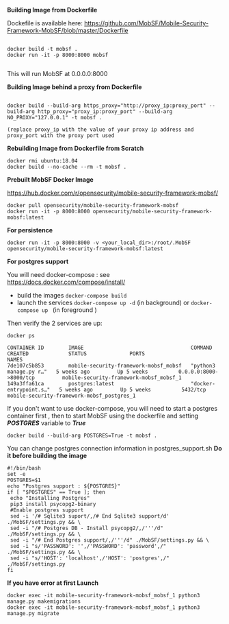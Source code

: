 **Building Image from Dockerfile**

Dockefile is available here: https://github.com/MobSF/Mobile-Security-Framework-MobSF/blob/master/Dockerfile

```

docker build -t mobsf .
docker run -it -p 8000:8000 mobsf


```

This will run MobSF at 0.0.0.0:8000


**Building Image behind a proxy from Dockerfile**

```

docker build --build-arg https_proxy="http://proxy_ip:proxy_port" --build-arg http_proxy="proxy_ip:proxy_port" --build-arg NO_PROXY="127.0.0.1" -t mobsf .

(replace proxy_ip with the value of your proxy ip address and proxy_port with the proxy port used 
```

**Rebuilding Image from Dockerfile from Scratch**

```
docker rmi ubuntu:18.04
docker build --no-cache --rm -t mobsf .

```

**Prebuilt MobSF Docker Image**

https://hub.docker.com/r/opensecurity/mobile-security-framework-mobsf/
```
docker pull opensecurity/mobile-security-framework-mobsf
docker run -it -p 8000:8000 opensecurity/mobile-security-framework-mobsf:latest
```

**For persistence**

`docker run -it -p 8000:8000 -v <your_local_dir>:/root/.MobSF opensecurity/mobile-security-framework-mobsf:latest`

**For postgres support**

You will need docker-compose : see https://docs.docker.com/compose/install/

* build the images 
`docker-compose build`
* launch the services
`docker-compose up -d`  (in background)
or
`docker-compose up ` (in foreground )

Then verify the 2 services are up:

`docker ps `

```
CONTAINER ID        IMAGE                                   COMMAND                  CREATED             STATUS              PORTS                          NAMES
7de107c5b853        mobile-security-framework-mobsf_mobsf   "python3 manage.py r…"   5 weeks ago         Up 5 weeks          0.0.0.0:8000->8000/tcp         mobile-security-framework-mobsf_mobsf_1
149a3ffa61ca        postgres:latest                         "docker-entrypoint.s…"   5 weeks ago         Up 5 weeks          5432/tcp                       mobile-security-framework-mobsf_postgres_1
```
If you don't want to use docker-compose, you will need to start a postgres container first , then to start MobSF using the dockerfile and setting **_POSTGRES_** variable to **_True_**

`docker build --build-arg POSTGRES=True -t mobsf .`

You can change postgres connection information in postgres_support.sh
**Do it before building the image**
```
#!/bin/bash
set -e
POSTGRES=$1
echo "Postgres support : ${POSTGRES}"
if [ "$POSTGRES" == True ]; then
 echo "Installing Postgres"
 pip3 install psycopg2-binary
 #Enable postgres support
 sed -i '/# Sqlite3 suport/,/# End Sqlite3 support/d' ./MobSF/settings.py && \
 sed -i "/# Postgres DB - Install psycopg2/,/'''/d" ./MobSF/settings.py && \
 sed -i "/# End Postgres support/,/'''/d" ./MobSF/settings.py && \
 sed -i "s/'PASSWORD': '',/'PASSWORD': 'password',/" ./MobSF/settings.py && \
 sed -i "s/'HOST': 'localhost',/'HOST': 'postgres',/" ./MobSF/settings.py
fi
````

**If you have error at first Launch**
```
docker exec -it mobile-security-framework-mobsf_mobsf_1 python3 manage.py makemigrations
docker exec -it mobile-security-framework-mobsf_mobsf_1 python3 manage.py migrate
```